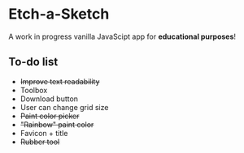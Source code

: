 # Etch-a-Sketch
A work in progress vanilla JavaScipt app for **educational purposes**! 
## To-do list
* ~~Improve text readability~~
* Toolbox 
* Download button
* User can change grid size
* ~~Paint color picker~~
* ~~"Rainbow" paint color~~ 
* Favicon + title
* ~~Rubber tool~~